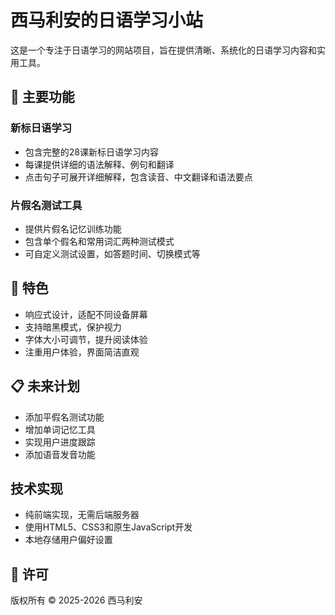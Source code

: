 # 西马利安的日语学习小站

这是一个专注于日语学习的网站项目，旨在提供清晰、系统化的日语学习内容和实用工具。

## 🌟 主要功能

### 新标日语学习

- 包含完整的28课新标日语学习内容
- 每课提供详细的语法解释、例句和翻译
- 点击句子可展开详细解释，包含读音、中文翻译和语法要点

### 片假名测试工具

- 提供片假名记忆训练功能
- 包含单个假名和常用词汇两种测试模式
- 可自定义测试设置，如答题时间、切换模式等

## 🎨 特色

- 响应式设计，适配不同设备屏幕
- 支持暗黑模式，保护视力
- 字体大小可调节，提升阅读体验
- 注重用户体验，界面简洁直观

## 📋 未来计划

- 添加平假名测试功能
- 增加单词记忆工具
- 实现用户进度跟踪
- 添加语音发音功能

## 技术实现

- 纯前端实现，无需后端服务器
- 使用HTML5、CSS3和原生JavaScript开发
- 本地存储用户偏好设置

## 📝 许可

版权所有 © 2025-2026 西马利安 